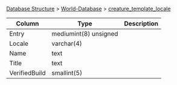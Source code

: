 [Database Structure](Database-Structure) > [World-Database](World-Database) > [creature_template_locale](creature_template_locale)

Column | Type | Description
--- | --- | ---
Entry | mediumint(8) unsigned | 
Locale | varchar(4) | 
Name | text | 
Title | text | 
VerifiedBuild | smallint(5) | 

